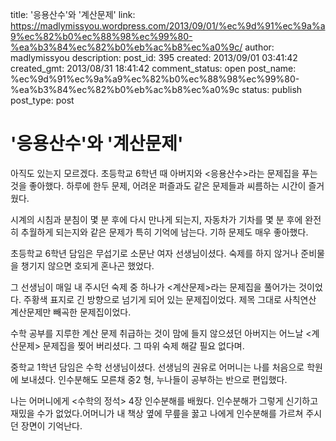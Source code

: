 title: '응용산수'와 '계산문제'
link: https://madlymissyou.wordpress.com/2013/09/01/%ec%9d%91%ec%9a%a9%ec%82%b0%ec%88%98%ec%99%80-%ea%b3%84%ec%82%b0%eb%ac%b8%ec%a0%9c/
author: madlymissyou
description: 
post_id: 395
created: 2013/09/01 03:41:42
created_gmt: 2013/08/31 18:41:42
comment_status: open
post_name: %ec%9d%91%ec%9a%a9%ec%82%b0%ec%88%98%ec%99%80-%ea%b3%84%ec%82%b0%eb%ac%b8%ec%a0%9c
status: publish
post_type: post

# '응용산수'와 '계산문제'

아직도 있는지 모르겠다. 초등학교 6학년 때 아버지와 <응용산수>라는 문제집을 푸는 것을 좋아했다. 하루에 한두 문제, 어려운 퍼즐과도 같은 문제들과 씨름하는 시간이 즐거웠다.

시계의 시침과 분침이 몇 분 후에 다시 만나게 되는지, 자동차가 기차를 몇 분 후에 완전히 추월하게 되는지와 같은 문제가 특히 기억에 남는다. 기하 문제도 매우 좋아했다.

초등학교 6학년 담임은 무섭기로 소문난 여자 선생님이셨다. 숙제를 하지 않거나 준비물을 챙기지 않으면 호되게 혼나곤 했었다.

그 선생님이 매일 내 주시던 숙제 중 하나가 <계산문제>라는 문제집을 풀어가는 것이었다. 주황색 표지로 긴 방향으로 넘기게 되어 있는 문제집이었다. 제목 그대로 사칙연산 계산문제만 빼곡한 문제집이었다.

수학 공부를 지루한 계산 문제 취급하는 것이 맘에 들지 않으셨던 아버지는 어느날 <계산문제> 문제집을 찢어 버리셨다. 그 따위 숙제 해갈 필요 없다며.

중학교 1학년 담임은 수학 선생님이셨다. 선생님의 권유로 어머니는 나를 처음으로 학원에 보내셨다. 인수분해도 모른채 중2 형, 누나들이 공부하는 반으로 편입했다.

나는 어머니에게 <수학의 정석> 4장 인수분해를 배웠다. 인수분해가 그렇게 신기하고 재밌을 수가 없었다.어머니가 내 책상 옆에 무릎을 꿇고 나에게 인수분해를 가르쳐 주시던 장면이 기억난다.